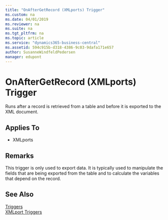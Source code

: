 ```yaml
---
title: "OnAfterGetRecord (XMLports) Trigger"
ms.custom: na
ms.date: 04/01/2019
ms.reviewer: na
ms.suite: na
ms.tgt_pltfrm: na
ms.topic: article
ms.service: "dynamics365-business-central"
ms.assetid: 594c915b-d318-4386-9c03-9dafa171e657
author: SusanneWindfeldPedersen
manager: edupont
---
```



# OnAfterGetRecord (XMLports) Trigger
Runs after a record is retrieved from a table and before it is exported to the XML document.  
  
## Applies To  
- XMLports  
  
## Remarks  
 This trigger is only used to export data. It is typically used to manipulate the fields that are being exported from the table and to calculate the variables that depend on the record.  
  
## See Also  
 [Triggers](devenv-triggers.md)  
 [XMLport Triggers](devenv-xmlport-triggers.md)  